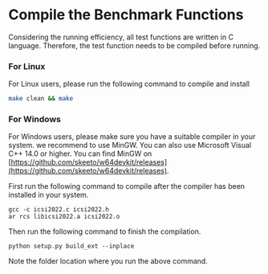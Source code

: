 # Compile the Benchmark Functions


Considering the running efficiency, all test functions are written in C language. Therefore, the test function needs to be compiled before running.

### For Linux

For Linux users, please run the following command to compile and install

```bash
make clean && make
```
### For Windows

For Windows users, please make sure you have a suitable compiler in your system. we recommend to use MinGW. You can also use Microsoft Visual C++ 14.0 or higher. You can find MinGW on [https://github.com/skeeto/w64devkit/releases](https://github.com/skeeto/w64devkit/releases).

First run the following command to compile after the compiler has been installed in your system.

```text
gcc -c icsi2022.c icsi2022.h
ar rcs libicsi2022.a icsi2022.o
```

Then run the following command to finish the compilation.

```text
python setup.py build_ext --inplace
```

Note the folder location where you run the above command.